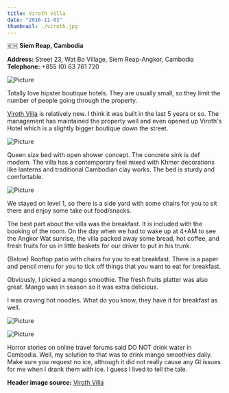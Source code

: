 ```yaml
---
title: Viroth villa
date: "2016-11-03"
thumbnail: ./viroth.jpg
---
```

🇰🇭 **Siem Reap, Cambodia**

**Address:** Street 23, Wat Bo Village, Siem Reap-Angkor, Cambodia
**Telephone:** +855 (0) 63 761 720

![Picture](https://hola-yolo.weebly.com/uploads/4/8/2/0/48209285/published/img-5520.jpg?1516602739)

Totally love hipster boutique hotels. They are usually small, so they limit the number of people going through the property.

[​Viroth Villa](http://www.viroth-villa.com/) is relatively new. I think it was built in the last 5 years or so. The management has maintained the property well and even opened up Viroth's Hotel which is a slightly bigger boutique down the street.

![Picture](https://hola-yolo.weebly.com/uploads/4/8/2/0/48209285/img-5513_orig.jpg)

Queen size bed with open shower concept. The concrete sink is def modern. The villa has a contemporary feel mixed with Khmer decorations like lanterns and traditional Cambodian clay works. The bed is sturdy and comfortable.

![Picture](https://hola-yolo.weebly.com/uploads/4/8/2/0/48209285/editor/img-1763_1.jpg?1516602756)

We stayed on level 1, so there is a side yard with some chairs for you to sit there and enjoy some take out food/snacks.

The best part about the villa was the breakfast. It is included with the booking of the room. On the day when we had to wake up at 4+AM to see the Angkor Wat sunrise, the villa packed away some bread, hot coffee, and fresh fruits for us in little baskets for our driver to put in his trunk.

(Below) Rooftop patio with chairs for you to eat breakfast. There is a paper and pencil menu for you to tick off things that you want to eat for breakfast.

Obviously, I picked a mango smoothie. The fresh fruits platter was also great. Mango was in season so it was extra delicious.

I was craving hot noodles. What do you know, they have it for breakfast as well.

![Picture](https://hola-yolo.weebly.com/uploads/4/8/2/0/48209285/img-5519_orig.jpg)

![Picture](https://hola-yolo.weebly.com/uploads/4/8/2/0/48209285/img-5523_orig.jpg)

Horror stories on online travel forums said DO NOT drink water in Cambodia. Well, my solution to that was to drink mango smoothies daily. Make sure you request no ice, although it did not really cause any GI issues for me when I drank them with ice. I guess I lived to tell the tale.

**Header image source:** [Viroth Villa](https://www.viroth-villa.com/)